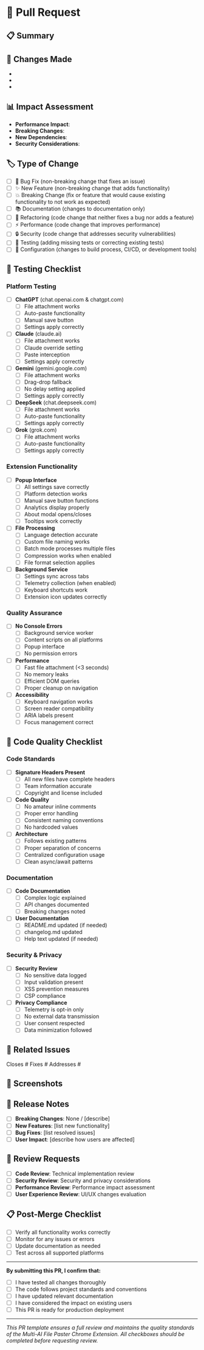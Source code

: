 <!--
================================================================================
Multi-AI File Paster Chrome Extension | Production Release v1.1.0 | 11 Languages
================================================================================

TEMPLATE: Pull Request Template
FUNCTION: Full PR review checklist and documentation
ARCHITECTURE: Structured development workflow with quality gates

DEVELOPMENT TEAM:
• Lead Developer: Joseph Matino <dev@josephmatino.com> | https://josephmatino.com
• Scrum Master: Majok Deng <scrum@majokdeng.com> | https://majokdeng.com

ORGANIZATION: WekTurbo Designs - Hostwek LTD | https://hostwek.com/wekturbo
REPOSITORY: https://github.com/JosephMatino/MultiAiFilePaster
TECHNICAL SUPPORT: wekturbo@hostwek.com

PLATFORM INTEGRATIONS: GitHub workflow, code review, quality assurance
CORE DEPENDENCIES: GitHub Actions, automated testing, code standards

Copyright (c) 2025 WekTurbo Designs - Hostwek LTD. All rights reserved.
Licensed under Hostwek Custom License | see LICENSE
================================================================================
-->

# 🔄 Pull Request

## 📋 Summary
<!-- Provide a brief description of what this PR accomplishes -->


## 🔧 Changes Made
<!-- List the specific changes made in this PR -->
-
-
-

## 📊 Impact Assessment
<!-- Describe the impact of these changes -->
- **Performance Impact**:
- **Breaking Changes**:
- **New Dependencies**:
- **Security Considerations**:

## 🏷️ Type of Change
<!-- Check all that apply -->
- [ ] 🐛 Bug Fix (non-breaking change that fixes an issue)
- [ ] ✨ New Feature (non-breaking change that adds functionality)
- [ ] 💥 Breaking Change (fix or feature that would cause existing functionality to not work as expected)
- [ ] 📚 Documentation (changes to documentation only)
- [ ] 🔨 Refactoring (code change that neither fixes a bug nor adds a feature)
- [ ] ⚡ Performance (code change that improves performance)
- [ ] 🔒 Security (code change that addresses security vulnerabilities)
- [ ] 🧪 Testing (adding missing tests or correcting existing tests)
- [ ] 🔧 Configuration (changes to build process, CI/CD, or development tools)

## 🧪 Testing Checklist
<!-- Verify all platforms and functionality work correctly -->

### Platform Testing
- [ ] **ChatGPT** (chat.openai.com & chatgpt.com)
  - [ ] File attachment works
  - [ ] Auto-paste functionality
  - [ ] Manual save button
  - [ ] Settings apply correctly
- [ ] **Claude** (claude.ai)
  - [ ] File attachment works
  - [ ] Claude override setting
  - [ ] Paste interception
  - [ ] Settings apply correctly
- [ ] **Gemini** (gemini.google.com)
  - [ ] File attachment works
  - [ ] Drag-drop fallback
  - [ ] No delay setting applied
  - [ ] Settings apply correctly
- [ ] **DeepSeek** (chat.deepseek.com)
  - [ ] File attachment works
  - [ ] Auto-paste functionality
  - [ ] Settings apply correctly
- [ ] **Grok** (grok.com)
  - [ ] File attachment works
  - [ ] Auto-paste functionality
  - [ ] Settings apply correctly

### Extension Functionality
- [ ] **Popup Interface**
  - [ ] All settings save correctly
  - [ ] Platform detection works
  - [ ] Manual save button functions
  - [ ] Analytics display properly
  - [ ] About modal opens/closes
  - [ ] Tooltips work correctly
- [ ] **File Processing**
  - [ ] Language detection accurate
  - [ ] Custom file naming works
  - [ ] Batch mode processes multiple files
  - [ ] Compression works when enabled
  - [ ] File format selection applies
- [ ] **Background Service**
  - [ ] Settings sync across tabs
  - [ ] Telemetry collection (when enabled)
  - [ ] Keyboard shortcuts work
  - [ ] Extension icon updates correctly

### Quality Assurance
- [ ] **No Console Errors**
  - [ ] Background service worker
  - [ ] Content scripts on all platforms
  - [ ] Popup interface
  - [ ] No permission errors
- [ ] **Performance**
  - [ ] Fast file attachment (<3 seconds)
  - [ ] No memory leaks
  - [ ] Efficient DOM queries
  - [ ] Proper cleanup on navigation
- [ ] **Accessibility**
  - [ ] Keyboard navigation works
  - [ ] Screen reader compatibility
  - [ ] ARIA labels present
  - [ ] Focus management correct

## 📝 Code Quality Checklist
<!-- Ensure code meets project standards -->

### Code Standards
- [ ] **Signature Headers Present**
  - [ ] All new files have complete headers
  - [ ] Team information accurate
  - [ ] Copyright and license included
- [ ] **Code Quality**
  - [ ] No amateur inline comments
  - [ ] Proper error handling
  - [ ] Consistent naming conventions
  - [ ] No hardcoded values
- [ ] **Architecture**
  - [ ] Follows existing patterns
  - [ ] Proper separation of concerns
  - [ ] Centralized configuration usage
  - [ ] Clean async/await patterns

### Documentation
- [ ] **Code Documentation**
  - [ ] Complex logic explained
  - [ ] API changes documented
  - [ ] Breaking changes noted
- [ ] **User Documentation**
  - [ ] README.md updated (if needed)
  - [ ] changelog.md updated
  - [ ] Help text updated (if needed)

### Security & Privacy
- [ ] **Security Review**
  - [ ] No sensitive data logged
  - [ ] Input validation present
  - [ ] XSS prevention measures
  - [ ] CSP compliance
- [ ] **Privacy Compliance**
  - [ ] Telemetry is opt-in only
  - [ ] No external data transmission
  - [ ] User consent respected
  - [ ] Data minimization followed

## 🔗 Related Issues
<!-- Link to related issues -->
Closes #
Fixes #
Addresses #

## 📸 Screenshots
<!-- Add screenshots for UI changes -->


## 🚀 Release Notes
<!-- Any special considerations for users -->
- [ ] **Breaking Changes**: None / [describe]
- [ ] **New Features**: [list new functionality]
- [ ] **Bug Fixes**: [list resolved issues]
- [ ] **User Impact**: [describe how users are affected]

## 👥 Review Requests
<!-- Request specific types of review -->
- [ ] **Code Review**: Technical implementation review
- [ ] **Security Review**: Security and privacy considerations
- [ ] **Performance Review**: Performance impact assessment
- [ ] **User Experience Review**: UI/UX changes evaluation

## 📋 Post-Merge Checklist
<!-- Actions to take after merge -->
- [ ] Verify all functionality works correctly
- [ ] Monitor for any issues or errors
- [ ] Update documentation as needed
- [ ] Test across all supported platforms

---

**By submitting this PR, I confirm that:**
- [ ] I have tested all changes thoroughly
- [ ] The code follows project standards and conventions
- [ ] I have updated relevant documentation
- [ ] I have considered the impact on existing users
- [ ] This PR is ready for production deployment

---

*This PR template ensures a full review and maintains the quality standards of the Multi-AI File Paster Chrome Extension. All checkboxes should be completed before requesting review.*
